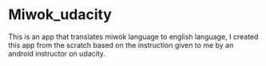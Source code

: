 # Miwok_udacity
 This is an app that translates miwok language to english language, I created this app from the scratch based on the instruction  given to me by an android instructor on udacity.
